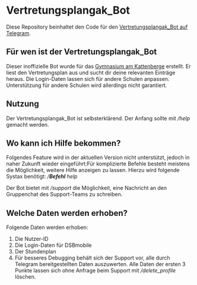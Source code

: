 # Vertretungsplangak_Bot
Diese Repository beinhaltet den Code für den [Vertretungsplangak_Bot auf Telegram](https://t.me/vertretungsplangak_bot).

## Für wen ist der Vertretungsplangak_Bot
Dieser inoffizielle Bot wurde für das [Gymnasium am Kattenberge](http://www.gak-buchholz.de/) erstellt. 
Er liest den Vertretungsplan aus und sucht dir deine relevanten Einträge heraus.
Die Login-Daten lassen sich für andere Schulen anpassen. 
Unterstützung für andere Schulen wird allerdings nicht garantiert.

## Nutzung
Der Vertretungsplangak_Bot ist selbsterklärend. 
Der Anfang sollte mit */help* gemacht werden.

## Wo kann ich Hilfe bekommen?
Folgendes Feature wird in der aktuellen Version nicht unterstützt, jedoch in naher Zukunft wieder eingeführt:Für komplizierte Befehle besteht meistens die Möglichkeit, weitere Hilfe anzeigen zu lassen. Hierzu wird folgende Systax benötigt: */**Befehl** help*

Der Bot bietet mit */support* die Möglichkeit, eine Nachricht an den Gruppenchat des Support-Teams zu schreiben.

## Welche Daten werden erhoben?
Folgende Daten werden erhoben:
1.  Die Nutzer-ID
2.  Die Login-Daten für DSBmobile
3.  Der Stundenplan
4.  Für besseres Debugging behält sich der Support vor, alle durch Telegram bereitgestellten Daten auszuwerten.
Alle Daten der ersten 3 Punkte lassen sich ohne Anfrage beim Support mit */delete_profile* löschen.
